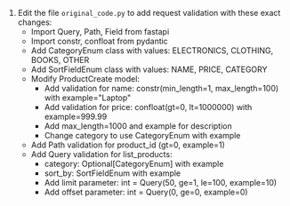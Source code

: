 1. Edit the file `original_code.py` to add request validation with these exact changes:
   - Import Query, Path, Field from fastapi
   - Import constr, confloat from pydantic
   - Add CategoryEnum class with values: ELECTRONICS, CLOTHING, BOOKS, OTHER
   - Add SortFieldEnum class with values: NAME, PRICE, CATEGORY
   - Modify ProductCreate model:
     - Add validation for name: constr(min_length=1, max_length=100) with example="Laptop"
     - Add validation for price: confloat(gt=0, lt=1000000) with example=999.99
     - Add max_length=1000 and example for description
     - Change category to use CategoryEnum with example
   - Add Path validation for product_id (gt=0, example=1)
   - Add Query validation for list_products:
     - category: Optional[CategoryEnum] with example
     - sort_by: SortFieldEnum with example
     - Add limit parameter: int = Query(50, ge=1, le=100, example=10)
     - Add offset parameter: int = Query(0, ge=0, example=0)